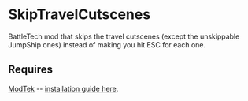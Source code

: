 # SkipTravelCutscenes
BattleTech mod that skips the travel cutscenes (except the unskippable JumpShip ones) instead of making you hit ESC for each one.

## Requires

[ModTek](https://github.com/BattletechModders/ModTek/releases) -- [installation guide here](https://github.com/BattletechModders/ModTek/wiki/The-Drop-Dead-Simple-Guide-to-Installing-BTML-&-ModTek-&-ModTek-mods).

